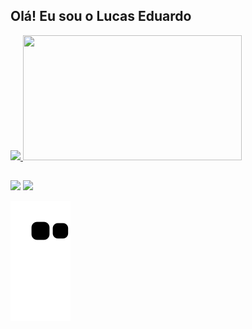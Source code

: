 ## Olá! Eu sou o Lucas Eduardo
  <div>
  <a href="https://github.com/Daruedo">
  <img height="200em" src="https://github-readme-stats.vercel.app/api?username=Daruedo&show_icons=true&theme=dracula&include_all_commits=true"/>
  <img height="200em" width="350em" src="https://github-readme-stats.vercel.app/api/top-langs/?username=Daruedo&layout=compact&langs_count=16&theme=dracula"/>
</div>
  
  ##
 
<div> 
  <a href = "mailto:daruedo@gmail.com"><img src="https://img.shields.io/badge/-Gmail-%23333?style=for-the-badge&logo=gmail&logoColor=white" target="_blank"></a>
  <a href="https://www.linkedin.com/in/lucas-eduardo-073304135/" target="_blank"><img src="https://img.shields.io/badge/-LinkedIn-%230077B5?style=for-the-badge&logo=linkedin&logoColor=white" target="_blank"></a> 
 
  ![Snake animation](https://github.com/rafaballerini/rafaballerini/blob/output/github-contribution-grid-snake.svg)
 
</div>
